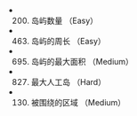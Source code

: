 

- 200. 岛屿数量 （Easy）
- 463. 岛屿的周长 （Easy）
- 695. 岛屿的最大面积 （Medium）
- 827. 最大人工岛 （Hard）
- 130. 被围绕的区域 （Medium）